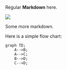 Regular **Markdown** here.

<!--
@startuml firstDiagram

Alice -> Bob: Hello
Bob -> Alice: Hi!
	
@enduml
-->

![](firstDiagram.svg)

Some more markdown.



Here is a simple flow chart:

```mermaid
graph TD;
    A-->B;
    A-->C;
    B-->D;
    C-->D;
```